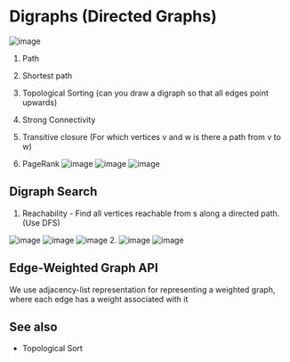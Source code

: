 # Digraphs (Directed Graphs)

![image](media/Digraphs-(Directed-Graphs)-image1.png)

1. Path

2. Shortest path

3. Topological Sorting (can you draw a digraph so that all edges point upwards)

4. Strong Connectivity

5. Transitive closure (For which vertices v and w is there a path from v to w)

6. PageRank
![image](media/Digraphs-(Directed-Graphs)-image2.png)
![image](media/Digraphs-(Directed-Graphs)-image3.png)
![image](media/Digraphs-(Directed-Graphs)-image4.png)

## Digraph Search

1. Reachability - Find all vertices reachable from s along a directed path. (Use DFS)

![image](media/Digraphs-(Directed-Graphs)-image5.png)
![image](media/Digraphs-(Directed-Graphs)-image6.png)
![image](media/Digraphs-(Directed-Graphs)-image7.png)
2.  ![image](media/Digraphs-(Directed-Graphs)-image8.png)
![image](media/Digraphs-(Directed-Graphs)-image9.png)

## Edge-Weighted Graph API

We use adjacency-list representation for representing a weighted graph, where each edge has a weight associated with it

## See also

- Topological Sort
